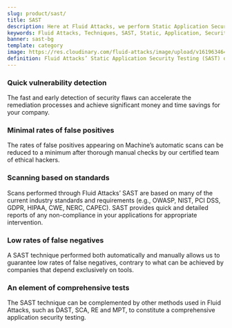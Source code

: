 ```yaml
---
slug: product/sast/
title: SAST
description: Here at Fluid Attacks, we perform Static Application Security Testing (SAST) to identify security vulnerabilities in non-running software as soon as possible.
keywords: Fluid Attacks, Techniques, SAST, Static, Application, Security, Testing, Ethical Hacking
banner: sast-bg
template: category
image: https://res.cloudinary.com/fluid-attacks/image/upload/v1619634643/airs/product/cover-sast_owhvak.webp
definition: Fluid Attacks’ Static Application Security Testing (SAST) detects security vulnerabilities in your applications. You don’t have to wait until they are built and in production to start evaluating them. Our assessments and analyses are supported by Machine, our automatic tool, which provides feedback to developers, searching for vulnerabilities with easy, precise, and fast execution across your entire SDLC. However, it is our ethical hackers who carry the main responsibility of completing a more in-depth attack on your IT systems without compromising your company’s development pace. This form of white-box testing is available for diverse frameworks and languages, and examines in line with multiple industry standards. It aims to reduce risks and costs through the early detection of weaknesses in a non-running software and seamless integration into your CI pipelines.
---
```


<div class="sect2">

### Quick vulnerability detection

The fast and early detection of security flaws can accelerate the
remediation processes and achieve significant money and time savings for
your company.

</div>

<div class="sect2">

### Minimal rates of false positives

The rates of false positives appearing on Machine’s automatic scans can
be reduced to a minimum after thorough manual checks by our certified
team of ethical hackers.

</div>

<div class="sect2">

### Scanning based on standards

Scans performed through Fluid Attacks’ SAST are based on many of the
current industry standards and requirements (e.g., OWASP, NIST, PCI DSS,
GDPR, HIPAA, CWE, NERC, CAPEC). SAST provides quick and detailed reports
of any non-compliance in your applications for appropriate intervention.

</div>

<div class="sect2">

### Low rates of false negatives

A SAST technique performed both automatically and manually allows us to
guarantee low rates of false negatives, contrary to what can be achieved
by companies that depend exclusively on tools.

</div>

<div class="sect2">

### An element of comprehensive tests

The SAST technique can be complemented by other methods used in Fluid Attacks,
such as DAST, SCA, RE and MPT,
to constitute a comprehensive application security testing.

</div>
